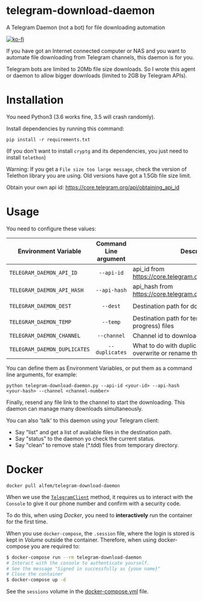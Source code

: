 # telegram-download-daemon

A Telegram Daemon (not a bot) for file downloading automation 

[![ko-fi](https://ko-fi.com/img/githubbutton_sm.svg)](https://ko-fi.com/E1E03K0RP)

If you have got an Internet connected computer or NAS and you want to automate file downloading from Telegram channels, this
daemon is for you. 

Telegram bots are limited to 20Mb file size downloads. So I wrote this agent
or daemon to allow bigger downloads (limited to 2GB by Telegram APIs).

# Installation

You need Python3 (3.6 works fine, 3.5 will crash randomly).

Install dependencies by running this command:

    pip install -r requirements.txt

(If you don't want to install `cryptg` and its dependencies, you just need to install `telethon`)

Warning: If you get a `File size too large message`, check the version of Telethon library you are using. Old versions have got a 1.5Gb file size limit.


Obtain your own api id: https://core.telegram.org/api/obtaining_api_id

# Usage

You need to configure these values:

| Environment Variable     | Command Line argument | Description                                                  | Default Value       |
|--------------------------|:-----------------------:|--------------------------------------------------------------|---------------------|
| `TELEGRAM_DAEMON_API_ID`   | `--api-id`              | api_id from https://core.telegram.org/api/obtaining_api_id   |                     |
| `TELEGRAM_DAEMON_API_HASH` | `--api-hash`            | api_hash from https://core.telegram.org/api/obtaining_api_id |                     |
| `TELEGRAM_DAEMON_DEST`     | `--dest`                | Destination path for downloaded files                       | `/telegram-downloads` |
| `TELEGRAM_DAEMON_TEMP`     | `--temp`                | Destination path for temporary (download in progress) files                       | use --dest |
| `TELEGRAM_DAEMON_CHANNEL`  | `--channel`             | Channel id to download from it                               |                     |
| `TELEGRAM_DAEMON_DUPLICATES`  | `--duplicates`             | What to do with duplicated files: ignore, overwrite or rename them | rename                     |

You can define them as Environment Variables, or put them as a command line arguments, for example:

    python telegram-download-daemon.py --api-id <your-id> --api-hash <your-hash> --channel <channel-number>


Finally, resend any file link to the channel to start the downloading. This daemon can manage many downloads simultaneously.

You can also 'talk' to this daemon using your Telegram client:

* Say "list" and get a list of available files in the destination path.
* Say "status" to the daemon yo check the current status.
* Say "clean" to remove stale (*.tdd) files from temporary directory.


# Docker

`docker pull alfem/telegram-download-daemon`

When we use the [`TelegramClient`](https://docs.telethon.dev/en/latest/quick-references/client-reference.html#telegramclient) method, it requires us to interact with the `Console` to give it our phone number and confirm with a security code.

To do this, when using *Docker*, you need to **interactively** run the container for the first time.

When you use `docker-compose`, the `.session` file, where the login is stored is kept in *Volume* outside the container. Therefore, when using docker-compose you are required to:

```bash
$ docker-compose run --rm telegram-download-daemon
# Interact with the console to authenticate yourself.
# See the message "Signed in successfully as {youe name}"
# Close the container
$ docker-compose up -d
```

See the `sessions` volume in the [docker-compose.yml](docker-compose.yml) file.
